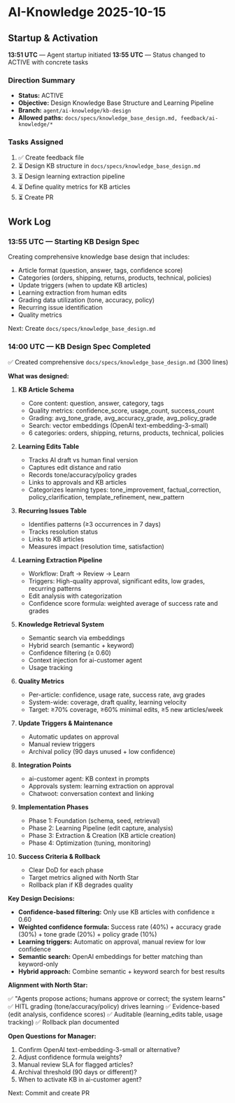 # AI-Knowledge 2025-10-15

## Startup & Activation

**13:51 UTC** — Agent startup initiated
**13:55 UTC** — Status changed to ACTIVE with concrete tasks

### Direction Summary
- **Status:** ACTIVE
- **Objective:** Design Knowledge Base Structure and Learning Pipeline
- **Branch:** `agent/ai-knowledge/kb-design`
- **Allowed paths:** `docs/specs/knowledge_base_design.md, feedback/ai-knowledge/*`

### Tasks Assigned
1. ✅ Create feedback file
2. ⏳ Design KB structure in `docs/specs/knowledge_base_design.md`
3. ⏳ Design learning extraction pipeline
4. ⏳ Define quality metrics for KB articles
5. ⏳ Create PR

## Work Log

### 13:55 UTC — Starting KB Design Spec

Creating comprehensive knowledge base design that includes:
- Article format (question, answer, tags, confidence score)
- Categories (orders, shipping, returns, products, technical, policies)
- Update triggers (when to update KB articles)
- Learning extraction from human edits
- Grading data utilization (tone, accuracy, policy)
- Recurring issue identification
- Quality metrics

Next: Create `docs/specs/knowledge_base_design.md`

### 14:00 UTC — KB Design Spec Completed

✅ Created comprehensive `docs/specs/knowledge_base_design.md` (300 lines)

**What was designed:**

1. **KB Article Schema**
   - Core content: question, answer, category, tags
   - Quality metrics: confidence_score, usage_count, success_count
   - Grading: avg_tone_grade, avg_accuracy_grade, avg_policy_grade
   - Search: vector embeddings (OpenAI text-embedding-3-small)
   - 6 categories: orders, shipping, returns, products, technical, policies

2. **Learning Edits Table**
   - Tracks AI draft vs human final version
   - Captures edit distance and ratio
   - Records tone/accuracy/policy grades
   - Links to approvals and KB articles
   - Categorizes learning types: tone_improvement, factual_correction, policy_clarification, template_refinement, new_pattern

3. **Recurring Issues Table**
   - Identifies patterns (≥3 occurrences in 7 days)
   - Tracks resolution status
   - Links to KB articles
   - Measures impact (resolution time, satisfaction)

4. **Learning Extraction Pipeline**
   - Workflow: Draft → Review → Learn
   - Triggers: High-quality approval, significant edits, low grades, recurring patterns
   - Edit analysis with categorization
   - Confidence score formula: weighted average of success rate and grades

5. **Knowledge Retrieval System**
   - Semantic search via embeddings
   - Hybrid search (semantic + keyword)
   - Confidence filtering (≥ 0.60)
   - Context injection for ai-customer agent
   - Usage tracking

6. **Quality Metrics**
   - Per-article: confidence, usage rate, success rate, avg grades
   - System-wide: coverage, draft quality, learning velocity
   - Target: ≥70% coverage, ≥60% minimal edits, ≥5 new articles/week

7. **Update Triggers & Maintenance**
   - Automatic updates on approval
   - Manual review triggers
   - Archival policy (90 days unused + low confidence)

8. **Integration Points**
   - ai-customer agent: KB context in prompts
   - Approvals system: learning extraction on approval
   - Chatwoot: conversation context and linking

9. **Implementation Phases**
   - Phase 1: Foundation (schema, seed, retrieval)
   - Phase 2: Learning Pipeline (edit capture, analysis)
   - Phase 3: Extraction & Creation (KB article creation)
   - Phase 4: Optimization (tuning, monitoring)

10. **Success Criteria & Rollback**
    - Clear DoD for each phase
    - Target metrics aligned with North Star
    - Rollback plan if KB degrades quality

**Key Design Decisions:**

- **Confidence-based filtering:** Only use KB articles with confidence ≥ 0.60
- **Weighted confidence formula:** Success rate (40%) + accuracy grade (30%) + tone grade (20%) + policy grade (10%)
- **Learning triggers:** Automatic on approval, manual review for low confidence
- **Semantic search:** OpenAI embeddings for better matching than keyword-only
- **Hybrid approach:** Combine semantic + keyword search for best results

**Alignment with North Star:**

✅ "Agents propose actions; humans approve or correct; the system learns"
✅ HITL grading (tone/accuracy/policy) drives learning
✅ Evidence-based (edit analysis, confidence scores)
✅ Auditable (learning_edits table, usage tracking)
✅ Rollback plan documented

**Open Questions for Manager:**

1. Confirm OpenAI text-embedding-3-small or alternative?
2. Adjust confidence formula weights?
3. Manual review SLA for flagged articles?
4. Archival threshold (90 days or different)?
5. When to activate KB in ai-customer agent?

Next: Commit and create PR

